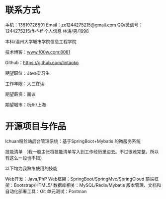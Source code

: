 # 联系方式
手机：13819728891
Email：zx1244275215@gmail.com
QQ/微信号：1244275215/ff-f-ff
个人信息
林涛/男/1998

本科/温州大学城市学院信息工程学院

技术博客：www.f00w.com:8081

Github：https://github.com/lintaoko 

期望职位：Java实习生

工作年限：大三在读

期望薪资：面议

期望城市：杭州/上海

# 开源项目与作品

Ichuan粉丝站后台管理系统：基于SpringBoot+Mybatis 的微服务系统

技能清单
（我一般主张将技能清单写入到工作经历里边去。不过很难完整，所以有这么一段也不错）

以下均为我熟练使用的技能

Web开发：Java/PhP
Web框架：SpringBoot/SpringMvc/SpringCloud
前端框架：Bootstrap/HTML5/
数据库相关：MySQL/Redis/Mybatis
版本管理、文档和自动化部署工具：Git
单元测试：Postman

